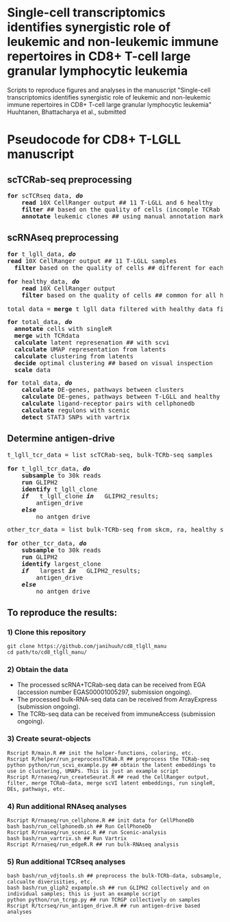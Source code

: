 # Single-cell transcriptomics identifies synergistic role of leukemic and non-leukemic immune repertoires in CD8+ T-cell large granular lymphocytic leukemia

Scripts to reproduce figures and analyses in the manuscript "Single-cell transcriptomics identifies synergistic role of leukemic and non-leukemic immune repertoires in CD8+ T-cell large granular lymphocytic leukemia" Huuhtanen, Bhattacharya et al., submitted 



# Pseudocode for CD8+ T-LGLL manuscript

## scTCRab-seq preprocessing

<pre>
<b>for</b> scTCRseq data, <i><b>do</b></i>  
	<b>read</b> 10X CellRanger output ## 11 T-LGLL and 6 healthy  
	<b>filter</b> ## based on the quality of cells (incomple TCRab information, loq confidence data)  
	<b>annotate</b> leukemic clones ## using manual annotation mark all clones as leukemic and non clones as possible non leukemic clones  
</pre>


## scRNAseq preprocessing

<pre>
<b>for</b> t_lgll_data, <i><b>do</b></i>  
<b>read</b> 10X CellRanger output ## 11 T-LGLL samples  
  <b>filter</b> based on the quality of cells ## different for each individual to avoid loss of leukemic cells  

<b>for</b> healthy_data, <i><b>do</b></i>  
	<b>read</b> 10X CellRanger output 
	<b>filter</b> based on the quality of cells ## common for all healthy donors  

total_data = <b>merge</b> t_lgll_data_filtered with healthy_data_filtered
</pre>

<pre>
<b>for</b> total_data, <i><b>do</b></i> 
  <b>annotate</b> cells with singleR  
  <b>merge</b> with TCRdata  
  <b>calculate</b> latent represenation ## with scvi  
  <b>calculate</b> UMAP representation from latents  
  <b>calculate</b> clustering from latents  
  <b>decide</b> optimal clustering ## based on visual inspection  
  <b>scale</b> data  
</pre>

<pre>
<b>for</b> total_data, <i><b>do</b></i>  
 	<b>calculate</b> DE-genes, pathways between clusters  
 	<b>calculate</b> DE-genes, pathways between T-LGLL and healthy  
	<b>calculate</b> ligand-receptor pairs with cellphonedb  
	<b>calculate</b> regulons with scenic  
	<b>detect</b> STAT3 SNPs with vartrix  
</pre>
	
	
## Determine antigen-drive

<pre>
t_lgll_tcr_data = list scTCRab-seq, bulk-TCRb-seq samples

<b>for</b> t_lgll_tcr_data, <i><b>do</b></i>  
	<b>subsample</b> to 30k reads  
	<b>run</b> GLIPH2  
	<b>identify</b> t_lgll_clone  
	<i><b>if</b></i>   t_lgll_clone <i><b>in</b></i>   GLIPH2_results;  
		antigen_drive  
	<i><b>else</b></i>    
		no_antgen_drive  
</pre>

<pre>
other_tcr_data = list bulk-TCRb-seq from skcm, ra, healthy samples

<b>for</b> other_tcr_data, <i><b>do</b></i>
	<b>subsample</b> to 30k reads
	<b>run</b> GLIPH2
	<b>identify</b> largest_clone
	<i><b>if</b></i>   largest <i><b>in</b></i>   GLIPH2_results;  
		antigen_drive
	<i><b>else</b></i>    
		no_antgen_drive
</pre>

			 
	




## To reproduce the results:

### 1) Clone this repository

```
git clone https://github.com/janihuuh/cd8_tlgll_manu
cd path/to/cd8_tlgll_manu/
```

### 2) Obtain the data

* The processed scRNA+TCRab-seq data can be received from EGA (accession number EGAS00001005297, submission ongoing). 
* The processed bulk-RNA-seq data can be received from ArrayExpress (submission ongoing). 
* The TCRb-seq data can be received from immuneAccess (submission ongoing).

### 3) Create seurat-objects

```
Rscript R/main.R ## init the helper-functions, coloring, etc.
Rscript R/helper/run_preprocessTCRab.R ## preprocess the TCRab-seq
python python/run_scvi_example.py ## obtain the latent embeddings to use in clustering, UMAPs. This is just an example script
Rscript R/rnaseq/run_createSeurat.R ## read the CellRanger output, filter, merge TCRab-data, merge scVI latent embeddings, run singleR, DEs, pathways, etc.

```

### 4) Run additional RNAseq analyses

```
Rscript R/rnaseq/run_cellphone.R ## init data for CellPhoneDb
bash bash/run_cellphonedb.sh ## Run CellPhoneDb
Rscript R/rnaseq/run_scenic.R ## run Scenic-analysis
bash bash/run_vartrix.sh ## Run Vartrix
Rscript R/rnaseq/run_edgeR.R ## run bulk-RNAseq analysis
```

### 5) Run additional TCRseq analyses 

```
bash bash/run_vdjtools.sh ## preprocess the bulk-TCRb-data, subsample, calcualte diverisities, etc.
bash bash/run_gliph2_expample.sh ## run GLIPH2 collectively and on individual samples; this is just an example script
python python/run_tcrgp.py ## run TCRGP collectively on samples
Rscript R/tcrseq/run_antigen_drive.R ## run antigen-drive based analyses
```

